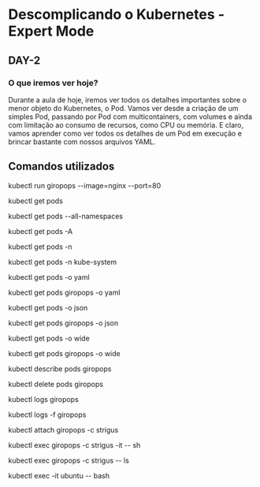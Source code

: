 # Descomplicando o Kubernetes - Expert Mode

## DAY-2

### O que iremos ver hoje?

Durante a aula de hoje, iremos ver todos os detalhes importantes sobre o menor objeto do Kubernetes, o Pod.
Vamos ver desde a criação de um simples Pod, passando por Pod com multicontainers, com volumes e ainda com limitação ao consumo de recursos, como CPU ou memória.
E claro, vamos aprender como ver todos os detalhes de um Pod em execução e brincar bastante com nossos arquivos YAML.

## Comandos utilizados

<p>kubectl run giropops --image=nginx --port=80</p>
<p>kubectl get pods</p>
<p>kubectl get pods --all-namespaces</p>
<p>kubectl get pods -A</p>
<p>kubectl get pods -n <namespace></p>
<p>kubectl get pods -n kube-system</p>
<p>kubectl get pods <nome-do-pod> -o yaml</p>
<p>kubectl get pods giropops -o yaml</p>
<p>kubectl get pods <nome-do-pod> -o json</p>
<p>kubectl get pods giropops -o json</p>
<p>kubectl get pods <nome-do-pod> -o wide</p>
<p>kubectl get pods giropops -o wide</p>
<p>kubectl describe pods giropops</p>
<p>kubectl delete pods giropops</p>
<p>kubectl logs giropops</p>
<p>kubectl logs -f giropops</p>
<p>kubectl attach giropops -c strigus</p>
<p>kubectl exec giropops -c strigus -it -- sh</p>
<p>kubectl exec giropops -c strigus -- ls</p>
<p>kubectl exec -it ubuntu -- bash</p>

